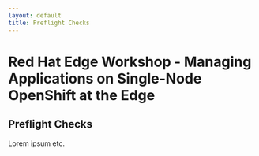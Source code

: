 ```yaml
---
layout: default
title: Preflight Checks
---
```


# Red Hat Edge Workshop - Managing Applications on Single-Node OpenShift at the Edge

## Preflight Checks

Lorem ipsum etc.
